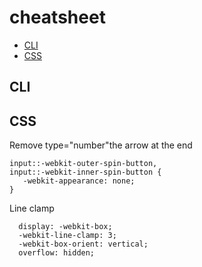 # cheatsheet

* [CLI](#cli)
* [CSS](#css)


## CLI

## CSS
Remove type="number"the arrow at the end
```
input::-webkit-outer-spin-button,
input::-webkit-inner-spin-button {
   -webkit-appearance: none;
}
```
Line clamp
```
  display: -webkit-box;
  -webkit-line-clamp: 3;
  -webkit-box-orient: vertical;  
  overflow: hidden;
```
